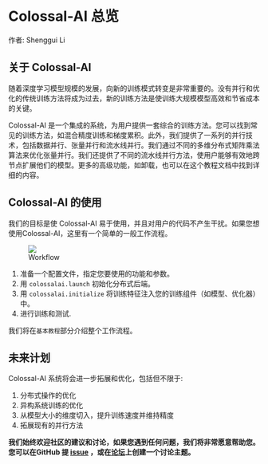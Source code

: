 # Colossal-AI 总览

作者: Shenggui Li

## 关于 Colossal-AI

随着深度学习模型规模的发展，向新的训练模式转变是非常重要的。没有并行和优化的传统训练方法将成为过去，新的训练方法是使训练大规模模型高效和节省成本的关键。

Colossal-AI 是一个集成的系统，为用户提供一套综合的训练方法。您可以找到常见的训练方法，如混合精度训练和梯度累积。此外，我们提供了一系列的并行技术，包括数据并行、张量并行和流水线并行。我们通过不同的多维分布式矩阵乘法算法来优化张量并行。我们还提供了不同的流水线并行方法，使用户能够有效地跨节点扩展他们的模型。更多的高级功能，如卸载，也可以在这个教程文档中找到详细的内容。

## Colossal-AI 的使用

我们的目标是使 Colossal-AI 易于使用，并且对用户的代码不产生干扰。如果您想使用Colossal-AI，这里有一个简单的一般工作流程。

<figure style={{textAlign: "center"}}>
<img src="https://s2.loli.net/2022/01/28/ZK7ICWzbMsVuJof.png"/>
<figcaption>Workflow</figcaption>
</figure>

1. 准备一个配置文件，指定您要使用的功能和参数。
2. 用 `colossalai.launch` 初始化分布式后端。
3. 用 `colossalai.initialize` 将训练特征注入您的训练组件（如模型、优化器）中。
4. 进行训练和测试. 

我们将在`基本教程`部分介绍整个工作流程。

## 未来计划

Colossal-AI 系统将会进一步拓展和优化，包括但不限于:

1. 分布式操作的优化
2. 异构系统训练的优化
3. 从模型大小的维度切入，提升训练速度并维持精度
4. 拓展现有的并行方法

**我们始终欢迎社区的建议和讨论，如果您遇到任何问题，我们将非常愿意帮助您。您可以在GitHub 提 [issue](https://github.com/hpcaitech/ColossalAI/issues) ，或在[论坛](https://github.com/hpcaitech/ColossalAI/discussions)上创建一个讨论主题。**